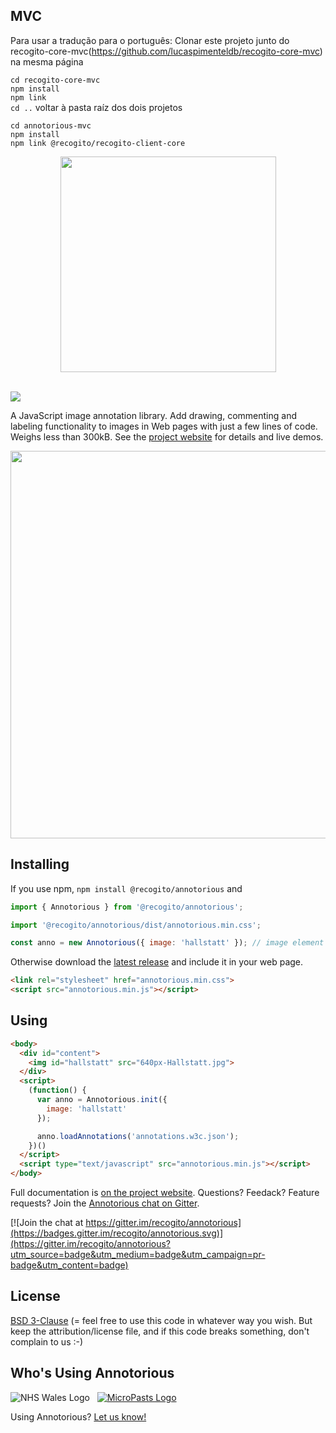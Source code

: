 ## MVC
Para usar a tradução para o português:
Clonar este projeto junto do recogito-core-mvc(https://github.com/lucaspimenteldb/recogito-core-mvc) na mesma página

`cd recogito-core-mvc` <br>
`npm install` <br>
`npm link` <br>
`cd ..` voltar à pasta raíz dos dois projetos 

`cd annotorious-mvc` <br>
`npm install` <br>
`npm link @recogito/recogito-client-core`

<p align="center">
  <img width="345" src="https://raw.githubusercontent.com/recogito/annotorious/master/annotorious-logo-white-small.png" />
  <br/><br/>
</p>

[![](https://data.jsdelivr.com/v1/package/npm/@recogito/annotorious/badge)](https://www.jsdelivr.com/package/npm/@recogito/annotorious)

A JavaScript image annotation library. Add drawing, commenting and labeling functionality to images
in Web pages with just a few lines of code. Weighs less than 300kB. See the [project website](https://recogito.github.io/annotorious/)
for details and live demos.

<img width="620" src="https://raw.githubusercontent.com/recogito/annotorious/master/screenshot.jpg" />

## Installing

If you use npm, `npm install @recogito/annotorious` and 

```javascript
import { Annotorious } from '@recogito/annotorious';

import '@recogito/annotorious/dist/annotorious.min.css';

const anno = new Annotorious({ image: 'hallstatt' }); // image element or ID
```

Otherwise download the [latest release](https://github.com/recogito/annotorious/releases/latest)
and include it in your web page.

```html
<link rel="stylesheet" href="annotorious.min.css">
<script src="annotorious.min.js"></script>
```

## Using

```html
<body>
  <div id="content">
    <img id="hallstatt" src="640px-Hallstatt.jpg">
  </div>
  <script>
    (function() {
      var anno = Annotorious.init({
        image: 'hallstatt'
      });

      anno.loadAnnotations('annotations.w3c.json');
    })()
  </script>
  <script type="text/javascript" src="annotorious.min.js"></script>
</body>
```
Full documentation is [on the project website](https://recogito.github.io/annotorious/). Questions? Feedack? Feature requests? Join the 
[Annotorious chat on Gitter](https://gitter.im/recogito/annotorious).

[![Join the chat at https://gitter.im/recogito/annotorious](https://badges.gitter.im/recogito/annotorious.svg)](https://gitter.im/recogito/annotorious?utm_source=badge&utm_medium=badge&utm_campaign=pr-badge&utm_content=badge)

## License

[BSD 3-Clause](LICENSE) (= feel free to use this code in whatever way
you wish. But keep the attribution/license file, and if this code
breaks something, don't complain to us :-)

## Who's Using Annotorious

![NHS Wales Logo](logos/NHSWalesCavLogo.png) &nbsp; [![MicroPasts Logo](logos/MicroPasts.png)](https://crowdsourced.micropasts.org/)

Using Annotorious? [Let us know!](https://gitter.im/recogito/annotorious)
